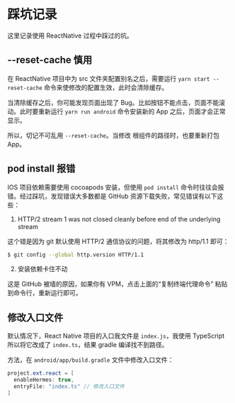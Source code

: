 # 踩坑记录

这里记录使用 ReactNative 过程中踩过的坑。

## --reset-cache 慎用

在 ReactNative 项目中为 src 文件夹配置别名之后，需要运行 `yarn start --reset-cache` 命令来使修改的配置生效，此时会清除缓存。

当清除缓存之后，你可能发现页面出现了 Bug。比如按钮不能点击，页面不能滚动。此时要重新运行 `yarn run android` 命令安装新的 App 之后，页面才会正常显示。

所以，切记不可乱用 `--reset-cache`。当修改 根组件的路径时，也要重新打包 App。

## pod install 报错

IOS 项目依赖需要使用 cocoapods 安装，但使用 `pod install` 命令时往往会报错。经过踩坑，发现错误大多数都是 GitHub 资源下载失败，常见错误有以下这些：

1. HTTP/2 stream 1 was not closed cleanly before end of the underlying stream

这个错是因为 git 默认使用 HTTP/2 通信协议的问题，将其修改为 http/1.1 即可：

```sh
$ git config --global http.version HTTP/1.1
```

2. 安装依赖卡住不动

这是 GitHub 被墙的原因，如果你有 VPM，点击上面的“复制终端代理命令” 粘贴到命令行，重新运行即可。

## 修改入口文件

默认情况下，React Native 项目的入口我文件是 `index.js`，我使用 TypeScript 所以将它改成了 `index.ts`，结果 gradle 编译找不到路径。

方法，在 `android/app/build.gradle` 文件中修改入口文件：

```java
project.ext.react = [
  enableHermes: true,
  entryFile: "index.ts" // 修改入口文件
]
```
